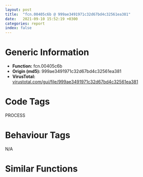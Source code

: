 ```yaml
---
layout: post
title:  "fcn.00405c6b @ 999ae3491971c32d67bd4c32561ea381"
date:   2021-09-10 15:52:19 +0300
categories: report
index: false
---
```


# Generic Information
- **Function:** fcn.00405c6b
- **Origin (md5):** 999ae3491971c32d67bd4c32561ea381
- **VirusTotal:** [virustotal.com/gui/file/999ae3491971c32d67bd4c32561ea381][virustotal_ref]

# Code Tags
<span class="tag" id="PROCESS">PROCESS</span>


# Behaviour Tags
<span class="bhv-tag" id="na">N/A</span>

# Similar Functions
<script type="text/javascript" src="https://www.gstatic.com/charts/loader.js"></script>
<script type="text/javascript">

    google.charts.load('current', {'packages':['corechart']});
    google.charts.setOnLoadCallback(drawChart);

    function drawChart() {
    var data = new google.visualization.DataTable();
        data.addColumn('number', 'X');
        data.addColumn('number', 'Y');
        data.addColumn({type: 'string', role: 'tooltip', 'p': {'html': true}});
        data.addColumn({'type': 'string', 'role': 'style'});
        
        data.addRows([
    [-13.891950607299805, -306.0537109375, '<b><a href="/report/fcn.00405c6b@999ae3491971c32d67bd4c32561ea381">fcn.00405c6b</a><br>@999ae3491971c32d67bd4c32561ea381</b><br>push ebp<br>mov ebp, esp<br>sub esp, 0x10<br>lea eax, [ebp-0x10]<br>push eax<br>push 0x461dd0<br>xor eax, eax<br>push eax<br>push eax<br>push eax<br>push eax<br>push eax<br>push eax<br>push dword[ebp+8]<br>mov dword[0x461dd0], 0x44<br>push eax<br>call dword[sym.imp.KERNEL32.dll_CreateProcessW]<br>test eax, eax<br>je 0x405ca6<br>push dword[ebp-0xc]<br>call dword[sym.imp.KERNEL32.dll_CloseHandle]<br>mov eax, dword[ebp-0x10]<br>leave <br>ret 4<br><eoc> ', 'point { fill-color: #e0440e; }'],
[-14.196627616882324, -197.1475067138672, '<b><a href="/report/fcn.00405d9f@13efdafd5b4f5d3a5dcb240b696c267c">fcn.00405d9f</a><br>@13efdafd5b4f5d3a5dcb240b696c267c</b><br>push ebp<br>mov ebp, esp<br>sub esp, 0x10<br>lea eax, [ebp-0x10]<br>push eax<br>push 0x457288<br>xor eax, eax<br>push eax<br>push eax<br>push eax<br>push eax<br>push eax<br>push eax<br>push dword[ebp+8]<br>mov dword[0x457288], 0x44<br>push eax<br>call dword[sym.imp.KERNEL32.dll_CreateProcessW]<br>test eax, eax<br>je 0x405dda<br>push dword[ebp-0xc]<br>call dword[sym.imp.KERNEL32.dll_CloseHandle]<br>mov eax, dword[ebp-0x10]<br>leave <br>ret 4<br><eoc> ', 'null'],
[-60.67963790893555, 363.961669921875, '<b><a href="/report/fcn.0040523d@88c77a55c813a535f04a021f665ec5b4">fcn.0040523d</a><br>@88c77a55c813a535f04a021f665ec5b4</b><br>push ebp<br>mov ebp, esp<br>sub esp, 0x10<br>lea eax, [ebp-0x10]<br>mov dword[0x422480], 0x44<br>push eax<br>xor eax, eax<br>push 0x422480<br>push eax<br>push eax<br>push eax<br>push eax<br>push eax<br>push eax<br>push dword[ebp+8]<br>push eax<br>call dword[sym.imp.KERNEL32.dll_CreateProcessA]<br>test eax, eax<br>je 0x405278<br>push dword[ebp-0xc]<br>call dword[sym.imp.KERNEL32.dll_CloseHandle]<br>mov eax, dword[ebp-0x10]<br>leave <br>ret 4<br><eoc> ', 'null'],
[-61.20368194580078, -295.3935852050781, '<b><a href="/report/fcn.00405c6b@5bfd33ece1aeef8bda2c7fc886262ed9">fcn.00405c6b</a><br>@5bfd33ece1aeef8bda2c7fc886262ed9</b><br>push ebp<br>mov ebp, esp<br>sub esp, 0x10<br>lea eax, [ebp-0x10]<br>push eax<br>push 0x461dd0<br>xor eax, eax<br>push eax<br>push eax<br>push eax<br>push eax<br>push eax<br>push eax<br>push dword[ebp+8]<br>mov dword[0x461dd0], 0x44<br>push eax<br>call dword[sym.imp.KERNEL32.dll_CreateProcessW]<br>test eax, eax<br>je 0x405ca6<br>push dword[ebp-0xc]<br>call dword[sym.imp.KERNEL32.dll_CloseHandle]<br>mov eax, dword[ebp-0x10]<br>leave <br>ret 4<br><eoc> ', 'null'],
[-155.63796997070312, 291.136962890625, '<b><a href="/report/fcn.0040563f@510c8408eb3f0420e19240592ddc0b5b">fcn.0040563f</a><br>@510c8408eb3f0420e19240592ddc0b5b</b><br>push ebp<br>mov ebp, esp<br>sub esp, 0x10<br>lea eax, [ebp-0x10]<br>mov dword[0x42c078], 0x44<br>push eax<br>xor eax, eax<br>push 0x42c078<br>push eax<br>push eax<br>push 0x4000000<br>push eax<br>push eax<br>push eax<br>push dword[ebp+8]<br>push eax<br>call dword[sym.imp.KERNEL32.dll_CreateProcessA]<br>test eax, eax<br>je 0x40567e<br>push dword[ebp-0xc]<br>call dword[sym.imp.KERNEL32.dll_CloseHandle]<br>mov eax, dword[ebp-0x10]<br>leave <br>ret 4<br><eoc> ', 'null'],
[23.94276237487793, -275.7149658203125, '<b><a href="/report/fcn.00405c3f@e7f0482c425f7bc9cd320f60c1cfa28c">fcn.00405c3f</a><br>@e7f0482c425f7bc9cd320f60c1cfa28c</b><br>push ebp<br>mov ebp, esp<br>sub esp, 0x10<br>lea eax, [ebp-0x10]<br>push eax<br>push 0x457278<br>xor eax, eax<br>push eax<br>push eax<br>push eax<br>push eax<br>push eax<br>push eax<br>push dword[ebp+8]<br>mov dword[0x457278], 0x44<br>push eax<br>call dword[sym.imp.KERNEL32.dll_CreateProcessW]<br>test eax, eax<br>je 0x405c7a<br>push dword[ebp-0xc]<br>call dword[sym.imp.KERNEL32.dll_CloseHandle]<br>mov eax, dword[ebp-0x10]<br>leave <br>ret 4<br><eoc> ', 'null'],
[23.846324920654297, -227.2212677001953, '<b><a href="/report/fcn.00405dc9@6c8b5339bada4cbd03f0f446da640707">fcn.00405dc9</a><br>@6c8b5339bada4cbd03f0f446da640707</b><br>push ebp<br>mov ebp, esp<br>sub esp, 0x10<br>lea eax, [ebp-0x10]<br>push eax<br>push 0x458288<br>xor eax, eax<br>push eax<br>push eax<br>push eax<br>push eax<br>push eax<br>push eax<br>push dword[ebp+8]<br>mov dword[0x458288], 0x44<br>push eax<br>call dword[sym.imp.KERNEL32.dll_CreateProcessW]<br>test eax, eax<br>je 0x405e04<br>push dword[ebp-0xc]<br>call dword[sym.imp.KERNEL32.dll_CloseHandle]<br>mov eax, dword[ebp-0x10]<br>leave <br>ret 4<br><eoc> ', 'null'],
[-12.952974319458008, 347.7192077636719, '<b><a href="/report/fcn.004053c6@983fe9598b69120a048e4bbfe8d8764c">fcn.004053c6</a><br>@983fe9598b69120a048e4bbfe8d8764c</b><br>push ebp<br>mov ebp, esp<br>sub esp, 0x10<br>lea eax, [ebp-0x10]<br>mov dword[0x4224a8], 0x44<br>push eax<br>xor eax, eax<br>push 0x4224a8<br>push eax<br>push eax<br>push eax<br>push eax<br>push eax<br>push eax<br>push dword[ebp+8]<br>push eax<br>call dword[sym.imp.KERNEL32.dll_CreateProcessA]<br>test eax, eax<br>je 0x405401<br>push dword[ebp-0xc]<br>call dword[sym.imp.KERNEL32.dll_CloseHandle]<br>mov eax, dword[ebp-0x10]<br>leave <br>ret 4<br><eoc> ', 'null'],
[-84.68949890136719, 278.7525939941406, '<b><a href="/report/fcn.004053c6@024d69b3dfb503973cce5c1700f282aa">fcn.004053c6</a><br>@024d69b3dfb503973cce5c1700f282aa</b><br>push ebp<br>mov ebp, esp<br>sub esp, 0x10<br>lea eax, [ebp-0x10]<br>mov dword[0x4224a8], 0x44<br>push eax<br>xor eax, eax<br>push 0x4224a8<br>push eax<br>push eax<br>push eax<br>push eax<br>push eax<br>push eax<br>push dword[ebp+8]<br>push eax<br>call dword[sym.imp.KERNEL32.dll_CreateProcessA]<br>test eax, eax<br>je 0x405401<br>push dword[ebp-0xc]<br>call dword[sym.imp.KERNEL32.dll_CloseHandle]<br>mov eax, dword[ebp-0x10]<br>leave <br>ret 4<br><eoc> ', 'null'],
[-61.452659606933594, -208.0419158935547, '<b><a href="/report/fcn.00405c3f@59b1876779e3211327c1a96e7e2c12c4">fcn.00405c3f</a><br>@59b1876779e3211327c1a96e7e2c12c4</b><br>push ebp<br>mov ebp, esp<br>sub esp, 0x10<br>lea eax, [ebp-0x10]<br>push eax<br>push 0x457278<br>xor eax, eax<br>push eax<br>push eax<br>push eax<br>push eax<br>push eax<br>push eax<br>push dword[ebp+8]<br>mov dword[0x457278], 0x44<br>push eax<br>call dword[sym.imp.KERNEL32.dll_CreateProcessW]<br>test eax, eax<br>je 0x405c7a<br>push dword[ebp-0xc]<br>call dword[sym.imp.KERNEL32.dll_CloseHandle]<br>mov eax, dword[ebp-0x10]<br>leave <br>ret 4<br><eoc> ', 'null'],
[-95.8778305053711, 329.4504089355469, '<b><a href="/report/fcn.004053c6@3a780067b4fcdbc523bd6f0e3b89f181">fcn.004053c6</a><br>@3a780067b4fcdbc523bd6f0e3b89f181</b><br>push ebp<br>mov ebp, esp<br>sub esp, 0x10<br>lea eax, [ebp-0x10]<br>mov dword[0x4224a8], 0x44<br>push eax<br>xor eax, eax<br>push 0x4224a8<br>push eax<br>push eax<br>push eax<br>push eax<br>push eax<br>push eax<br>push dword[ebp+8]<br>push eax<br>call dword[sym.imp.KERNEL32.dll_CreateProcessA]<br>test eax, eax<br>je 0x405401<br>push dword[ebp-0xc]<br>call dword[sym.imp.KERNEL32.dll_CloseHandle]<br>mov eax, dword[ebp-0x10]<br>leave <br>ret 4<br><eoc> ', 'null'],
[-49.2801399230957, 313.39935302734375, '<b><a href="/report/fcn.00405334@0c82eefbb8a4714538e49f74fe0058a6">fcn.00405334</a><br>@0c82eefbb8a4714538e49f74fe0058a6</b><br>push ebp<br>mov ebp, esp<br>sub esp, 0x10<br>lea eax, [ebp-0x10]<br>mov dword[0x43dcc8], 0x44<br>push eax<br>xor eax, eax<br>push 0x43dcc8<br>push eax<br>push eax<br>push eax<br>push eax<br>push eax<br>push eax<br>push dword[ebp+8]<br>push eax<br>call dword[sym.imp.KERNEL32.dll_CreateProcessA]<br>test eax, eax<br>je 0x40536f<br>push dword[ebp-0xc]<br>call dword[sym.imp.KERNEL32.dll_CloseHandle]<br>mov eax, dword[ebp-0x10]<br>leave <br>ret 4<br><eoc> ', 'null'],
[-1.6592559814453125, 298.2476501464844, '<b><a href="/report/fcn.0040526c@8cfdb0713f3b8f9b0a5ef775f40cf182">fcn.0040526c</a><br>@8cfdb0713f3b8f9b0a5ef775f40cf182</b><br>push ebp<br>mov ebp, esp<br>sub esp, 0x10<br>lea eax, [ebp-0x10]<br>mov dword[0x42bfe8], 0x44<br>push eax<br>xor eax, eax<br>push 0x42bfe8<br>push eax<br>push eax<br>push eax<br>push eax<br>push eax<br>push eax<br>push dword[ebp+8]<br>push eax<br>call dword[sym.imp.KERNEL32.dll_CreateProcessA]<br>test eax, eax<br>je 0x4052a7<br>push dword[ebp-0xc]<br>call dword[sym.imp.KERNEL32.dll_CloseHandle]<br>mov eax, dword[ebp-0x10]<br>leave <br>ret 4<br><eoc> ', 'null'],
[-37.83864974975586, 263.0479736328125, '<b><a href="/report/fcn.004053c6@cce7ba37a5ac487b09e8c8d292223615">fcn.004053c6</a><br>@cce7ba37a5ac487b09e8c8d292223615</b><br>push ebp<br>mov ebp, esp<br>sub esp, 0x10<br>lea eax, [ebp-0x10]<br>mov dword[0x4224a8], 0x44<br>push eax<br>xor eax, eax<br>push 0x4224a8<br>push eax<br>push eax<br>push eax<br>push eax<br>push eax<br>push eax<br>push dword[ebp+8]<br>push eax<br>call dword[sym.imp.KERNEL32.dll_CreateProcessA]<br>test eax, eax<br>je 0x405401<br>push dword[ebp-0xc]<br>call dword[sym.imp.KERNEL32.dll_CloseHandle]<br>mov eax, dword[ebp-0x10]<br>leave <br>ret 4<br><eoc> ', 'null'],
[-26.479473114013672, -251.62136840820312, '<b><a href="/report/fcn.00405dc9@e7582fc3dadb394a1457ab7e7fbbe9a7">fcn.00405dc9</a><br>@e7582fc3dadb394a1457ab7e7fbbe9a7</b><br>push ebp<br>mov ebp, esp<br>sub esp, 0x10<br>lea eax, [ebp-0x10]<br>push eax<br>push 0x458288<br>xor eax, eax<br>push eax<br>push eax<br>push eax<br>push eax<br>push eax<br>push eax<br>push dword[ebp+8]<br>mov dword[0x458288], 0x44<br>push eax<br>call dword[sym.imp.KERNEL32.dll_CreateProcessW]<br>test eax, eax<br>je 0x405e04<br>push dword[ebp-0xc]<br>call dword[sym.imp.KERNEL32.dll_CloseHandle]<br>mov eax, dword[ebp-0x10]<br>leave <br>ret 4<br><eoc> ', 'null'],
[-82.40083312988281, -251.7778778076172, '<b><a href="/report/fcn.00405c3f@fc08a944a357dc216338592f13f65b60">fcn.00405c3f</a><br>@fc08a944a357dc216338592f13f65b60</b><br>push ebp<br>mov ebp, esp<br>sub esp, 0x10<br>lea eax, [ebp-0x10]<br>push eax<br>push 0x457278<br>xor eax, eax<br>push eax<br>push eax<br>push eax<br>push eax<br>push eax<br>push eax<br>push dword[ebp+8]<br>mov dword[0x457278], 0x44<br>push eax<br>call dword[sym.imp.KERNEL32.dll_CreateProcessW]<br>test eax, eax<br>je 0x405c7a<br>push dword[ebp-0xc]<br>call dword[sym.imp.KERNEL32.dll_CloseHandle]<br>mov eax, dword[ebp-0x10]<br>leave <br>ret 4<br><eoc> ', 'null'],

        ]);

    var options = {
        title: 'Similarity Plot',
        legend: 'none',
        colors: ['#dedbd9', '#e6693e', '#ec8f6e', '#f3b49f', '#f6c7b6'],
        tooltip: {isHtml: true, trigger: 'both'},
        explorer: {
        actions: ["dragToZoom", "rightClickToReset"],
        },
        chartArea: {
        width: '80%',
        height: '80%'
        },
        width: '100%',
        height: '100%'
    };

    var chart = new google.visualization.ScatterChart(document.getElementById('chart_div'));

    chart.draw(data, options);
    }
    
</script>


<div id="chart_div" style="width: 100%px; height: 100%;"></div>

# Disassembled Code
{% highlight nasm %}

push ebp
mov ebp, esp
sub esp, 0x10
lea eax, [ebp-0x10]
push eax
push 0x461dd0
xor eax, eax
push eax
push eax
push eax
push eax
push eax
push eax
push dword[ebp+8]
mov dword[0x461dd0], 0x44
push eax
call dword[sym.imp.KERNEL32.dll_CreateProcessW]
test eax, eax
je 0x405ca6
push dword[ebp-0xc]
call dword[sym.imp.KERNEL32.dll_CloseHandle]
mov eax, dword[ebp-0x10]
leave
ret 4

{% endhighlight %}

[virustotal_ref]: https://www.virustotal.com/gui/file/999ae3491971c32d67bd4c32561ea381